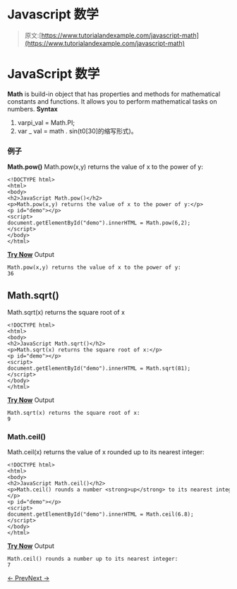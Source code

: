 # Javascript 数学

> 原文:[https://www.tutorialandexample.com/javascript-math](https://www.tutorialandexample.com/javascript-math)

# JavaScript 数学

**Math** is build-in object that has properties and methods for mathematical constants and functions. It allows you to perform mathematical tasks on numbers. **Syntax**

1.  varpi_val = Math.PI;
2.  var _ val = math . sin(t0[30]的缩写形式)。

### 例子

**Math.pow()** Math.pow(x,y) returns the value of x to the power of y:

```
<!DOCTYPE html>  
<html>  
<body>  
<h2>JavaScript Math.pow()</h2>  
<p>Math.pow(x,y) returns the value of x to the power of y:</p>  
<p id="demo"></p>  
<script>  
document.getElementById("demo").innerHTML = Math.pow(6,2);  
</script>  
</body>  
</html>
```

**[Try Now](https://editor.tutorialandexample.com/web/test.jsp?filename=javascriptmath1)** Output

```
Math.pow(x,y) returns the value of x to the power of y:
36

```

## Math.sqrt()

Math.sqrt(x) returns the square root of x

```
<!DOCTYPE html>  
<html>  
<body>  
<h2>JavaScript Math.sqrt()</h2>  
<p>Math.sqrt(x) returns the square root of x:</p>  
<p id="demo"></p>  
<script>  
document.getElementById("demo").innerHTML = Math.sqrt(81);  
</script>  
</body>  
</html>
```

**[Try Now](https://editor.tutorialandexample.com/web/test.jsp?filename=javascriptmath2)** Output

```
Math.sqrt(x) returns the square root of x:
9

```

### Math.ceil()

Math.ceil(x) returns the value of x rounded up to its nearest integer:

```
<!DOCTYPE html>  
<html>  
<body>  
<h2>JavaScript Math.ceil()</h2>  
<p>Math.ceil() rounds a number <strong>up</strong> to its nearest integer:</p>  
<p id="demo"></p>  
<script>  
document.getElementById("demo").innerHTML = Math.ceil(6.8);  
</script>  
</body>  
</html>
```

[**Try Now**](https://editor.tutorialandexample.com/web/test.jsp?filename=javascriptmath3) Output

```
Math.ceil() rounds a number up to its nearest integer:
7
```

[← Prev](https://www.tutorialandexample.com/javascript-date)[Next →](https://www.tutorialandexample.com/javascript-number)